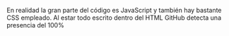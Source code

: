 En realidad la gran parte del código es JavaScript y también hay bastante CSS empleado. 
Al estar todo escrito dentro del HTML GitHub detecta una presencia del 100%
